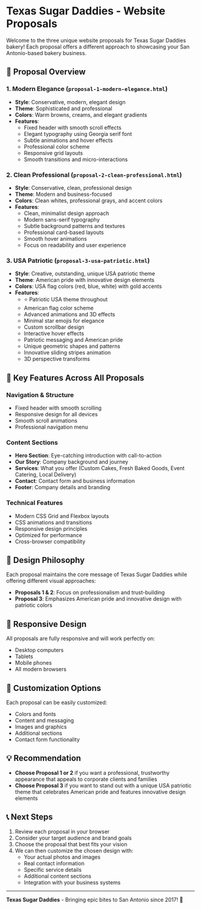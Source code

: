 # Texas Sugar Daddies - Website Proposals

Welcome to the three unique website proposals for Texas Sugar Daddies bakery! Each proposal offers a different approach to showcasing your San Antonio-based bakery business.

## 🎯 Proposal Overview

### 1. **Modern Elegance** (`proposal-1-modern-elegance.html`)
- **Style**: Conservative, modern, elegant design
- **Theme**: Sophisticated and professional
- **Colors**: Warm browns, creams, and elegant gradients
- **Features**:
  - Fixed header with smooth scroll effects
  - Elegant typography using Georgia serif font
  - Subtle animations and hover effects
  - Professional color scheme
  - Responsive grid layouts
  - Smooth transitions and micro-interactions

### 2. **Clean Professional** (`proposal-2-clean-professional.html`)
- **Style**: Conservative, clean, professional design
- **Theme**: Modern and business-focused
- **Colors**: Clean whites, professional grays, and accent colors
- **Features**:
  - Clean, minimalist design approach
  - Modern sans-serif typography
  - Subtle background patterns and textures
  - Professional card-based layouts
  - Smooth hover animations
  - Focus on readability and user experience

### 3. **USA Patriotic** (`proposal-3-usa-patriotic.html`)
- **Style**: Creative, outstanding, unique USA patriotic theme
- **Theme**: American pride with innovative design elements
- **Colors**: USA flag colors (red, blue, white) with gold accents
- **Features**:
  - ⭐ Patriotic USA theme throughout
  - American flag color scheme
  - Advanced animations and 3D effects
  - Minimal star emojis for elegance
  - Custom scrollbar design
  - Interactive hover effects
  - Patriotic messaging and American pride
  - Unique geometric shapes and patterns
  - Innovative sliding stripes animation
  - 3D perspective transforms

## 🚀 Key Features Across All Proposals

### Navigation & Structure
- Fixed header with smooth scrolling
- Responsive design for all devices
- Smooth scroll animations
- Professional navigation menu

### Content Sections
- **Hero Section**: Eye-catching introduction with call-to-action
- **Our Story**: Company background and journey
- **Services**: What you offer (Custom Cakes, Fresh Baked Goods, Event Catering, Local Delivery)
- **Contact**: Contact form and business information
- **Footer**: Company details and branding

### Technical Features
- Modern CSS Grid and Flexbox layouts
- CSS animations and transitions
- Responsive design principles
- Optimized for performance
- Cross-browser compatibility

## 🎨 Design Philosophy

Each proposal maintains the core message of Texas Sugar Daddies while offering different visual approaches:

- **Proposals 1 & 2**: Focus on professionalism and trust-building
- **Proposal 3**: Emphasizes American pride and innovative design with patriotic colors

## 📱 Responsive Design

All proposals are fully responsive and will work perfectly on:
- Desktop computers
- Tablets
- Mobile phones
- All modern browsers

## 🔧 Customization Options

Each proposal can be easily customized:
- Colors and fonts
- Content and messaging
- Images and graphics
- Additional sections
- Contact form functionality

## 💡 Recommendation

- **Choose Proposal 1 or 2** if you want a professional, trustworthy appearance that appeals to corporate clients and families
- **Choose Proposal 3** if you want to stand out with a unique USA patriotic theme that celebrates American pride and features innovative design elements

## 📞 Next Steps

1. Review each proposal in your browser
2. Consider your target audience and brand goals
3. Choose the proposal that best fits your vision
4. We can then customize the chosen design with:
   - Your actual photos and images
   - Real contact information
   - Specific service details
   - Additional content sections
   - Integration with your business systems

---

**Texas Sugar Daddies** - Bringing epic bites to San Antonio since 2017! 🧁
